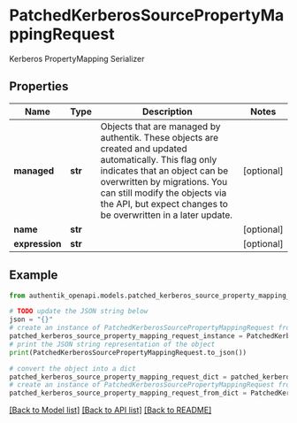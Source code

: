 # PatchedKerberosSourcePropertyMappingRequest

Kerberos PropertyMapping Serializer

## Properties

Name | Type | Description | Notes
------------ | ------------- | ------------- | -------------
**managed** | **str** | Objects that are managed by authentik. These objects are created and updated automatically. This flag only indicates that an object can be overwritten by migrations. You can still modify the objects via the API, but expect changes to be overwritten in a later update. | [optional] 
**name** | **str** |  | [optional] 
**expression** | **str** |  | [optional] 

## Example

```python
from authentik_openapi.models.patched_kerberos_source_property_mapping_request import PatchedKerberosSourcePropertyMappingRequest

# TODO update the JSON string below
json = "{}"
# create an instance of PatchedKerberosSourcePropertyMappingRequest from a JSON string
patched_kerberos_source_property_mapping_request_instance = PatchedKerberosSourcePropertyMappingRequest.from_json(json)
# print the JSON string representation of the object
print(PatchedKerberosSourcePropertyMappingRequest.to_json())

# convert the object into a dict
patched_kerberos_source_property_mapping_request_dict = patched_kerberos_source_property_mapping_request_instance.to_dict()
# create an instance of PatchedKerberosSourcePropertyMappingRequest from a dict
patched_kerberos_source_property_mapping_request_from_dict = PatchedKerberosSourcePropertyMappingRequest.from_dict(patched_kerberos_source_property_mapping_request_dict)
```
[[Back to Model list]](../README.md#documentation-for-models) [[Back to API list]](../README.md#documentation-for-api-endpoints) [[Back to README]](../README.md)


